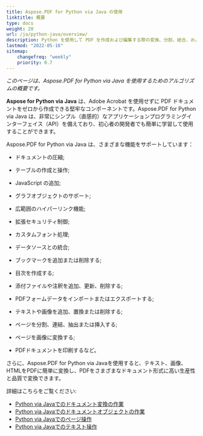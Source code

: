 ```yaml
---
title: Aspose.PDF for Python via Java の使用
linktitle: 概要
type: docs
weight: 20
url: /ja/python-java/overview/
description: Python を使用して PDF を作成および編集する際の変換、分割、結合、およびその他の操作に関連する主要な機能と特徴
lastmod: "2022-05-16"
sitemap:
    changefreq: "weekly"
    priority: 0.7
---
```


_このページは、Aspose.PDF for Python via Java を使用するためのアルゴリズムの概要です。_

**Aspose for Python via Java** は、Adobe Acrobat を使用せずに PDF ドキュメントをゼロから作成できる堅牢なコンポーネントです。Aspose.PDF for Python via Java は、非常にシンプル（直感的）なアプリケーションプログラミングインターフェイス（API）を備えており、初心者の開発者でも簡単に学習して使用することができます。

Aspose.PDF for Python via Java は、さまざまな機能をサポートしています：

- ドキュメントの圧縮;
- テーブルの作成と操作;
- JavaScript の追加;
- グラフオブジェクトのサポート;
- 広範囲のハイパーリンク機能;
- 拡張セキュリティ制御;
- カスタムフォント処理;

- データソースとの統合;
- ブックマークを追加または削除する;
- 目次を作成する;
- 添付ファイルや注釈を追加、更新、削除する;
- PDFフォームデータをインポートまたはエクスポートする;
- テキストや画像を追加、置換または削除する;
- ページを分割、連結、抽出または挿入する;
- ページを画像に変換する;
- PDFドキュメントを印刷するなど。

さらに、Aspose.PDF for Python via Javaを使用すると、テキスト、画像、HTMLをPDFに簡単に変換し、PDFをさまざまなドキュメント形式に高い生産性と品質で変換できます。

詳細はこちらをご覧ください:

- [Python via Javaでのドキュメント変換の作業](/pdf/ja/python-java/conversion/)
- [Python via Javaでのドキュメントオブジェクトの作業](/pdf/ja/python-java/working-with-documents/)
- [Python via Javaでのページ操作](/pdf/ja/python-java/working-with-pages/)
- [Python via Javaでのテキスト操作](/pdf/ja/python-java/working-with-text/)